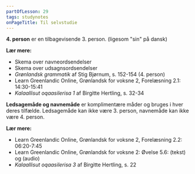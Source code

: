 ```yaml
---
partOfLesson: 29
tags: studynotes
onPageTitle: Til selvstudie
---
```


**4. person** er en tilbagevisende 3. person. (ligesom "sin" på dansk)

**Lær mere:**
- Skema over navneordsendelser
- Skema over udsagnsordsendelser
- *Grønlandsk grammatik* af Stig Bjørnum, s. 152-154 (4. person)
- Learn Greenlandic Online, Grønlandsk for voksne 2, Forelæsning 2.1: 14:30-15:41
- *Kalaallisut oqaasilerisa 1* af Birgitte Hertling, s. 32-34

**Ledsagemåde og navnemåde** er komplimentære måder og bruges i hver deres tilfælde. Ledsagemåde kan ikke være 3. person, navnemåde kan ikke være 4. person.

**Lær mere:**
- Learn Greenlandic Online, Grønlandsk for voksne 2, Forelæsning 2.2: 06:20-7:45
- Learn Greenlandic Online, Grønlandsk for voksne 2: Øvelse 5.6: (tekst) og (audio)
- *Kalaallisut oqaasilerisa 3* af Birgitte Hertling, s. 22